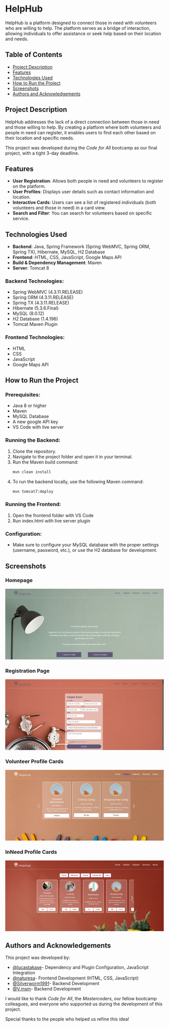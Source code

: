 
# HelpHub

HelpHub is a platform designed to connect those in need with volunteers who are willing to help. The platform serves as a bridge of interaction, allowing individuals to offer assistance or seek help based on their location and needs.

## Table of Contents
- [Project Description](#project-description)
- [Features](#features)
- [Technologies Used](#technologies-used)
- [How to Run the Project](#how-to-run-the-project)
- [Screenshots](#screenshots)
- [Authors and Acknowledgements](#authors-and-acknowledgements)

## Project Description
HelpHub addresses the lack of a direct connection between those in need and those willing to help. By creating a platform where both volunteers and people in need can register, it enables users to find each other based on their location and specific needs. 

This project was developed during the *Code for All* bootcamp as our final project, with a tight 3-day deadline.

## Features
- **User Registration**: Allows both people in need and volunteers to register on the platform.
- **User Profiles**: Displays user details such as contact information and location.
- **Interactive Cards**: Users can see a list of registered individuals (both volunteers and those in need) in a card view.
- **Search and Filter**: You can search for volunteers based on specific service.

## Technologies Used
- **Backend**: Java, Spring Framework (Spring WebMVC, Spring ORM, Spring TX), Hibernate, MySQL, H2 Database
- **Frontend**: HTML, CSS, JavaScript, Google Maps API
- **Build & Dependency Management**: Maven
- **Server**: Tomcat 8

### Backend Technologies:
- Spring WebMVC (4.3.11.RELEASE)
- Spring ORM (4.3.11.RELEASE)
- Spring TX (4.3.11.RELEASE)
- Hibernate (5.3.6.Final)
- MySQL (8.0.12)
- H2 Database (1.4.196)
- Tomcat Maven Plugin

### Frontend Technologies:
- HTML
- CSS
- JavaScript
- Google Maps API

## How to Run the Project

### Prerequisites:
- Java 8 or higher
- Maven
- MySQL Database
- A new google API key
- VS Code with live server

### Running the Backend:
1. Clone the repository.
2. Navigate to the project folder and open it in your terminal.
3. Run the Maven build command:
   ```bash
   mvn clean install
   ```
4. To run the backend locally, use the following Maven command:
   ```bash
   mvn tomcat7:deploy
   ```
   
### Running the Frontend:
1. Open the frontend folder with VS Code
2. Run index.html with live server plugin
### Configuration:
- Make sure to configure your MySQL database with the proper settings (username, password, etc.), or use the H2 database for development.


## Screenshots

### Homepage
![Homepage Screenshot](Screenshot%20from%202025-01-02%2010-18-41.png)

### Registration Page
![Registration Page Screenshot](Screenshot%20from%202025-01-02%2010-19-26.png)

### Volunteer Profile Cards
![User Profile Cards Screenshot](Screenshot%20from%202025-01-02%2010-18-52.png)

### InNeed Profile Cards
![User Profile Cards Screenshot](Screenshot%20from%202025-01-02%2010-19-09.png)
## Authors and Acknowledgements

This project was developed by:
- [@lucastakase](https://github.com/lucastakase)- Dependency and Plugin Configuration, JavaScript Integration
- [@naturesa](https://github.com/naturesa)- Frontend Development (HTML, CSS, JavaScript)
- [@Silverworm1991](https://github.com/Silverworm1991)- Backend Development
- [@V.msm](https://github.com/V-msm)- Backend Development


I would like to thank *Code for All*, the *Mastercoders*, our fellow bootcamp colleagues, and everyone who supported us during the development of this project.

Special thanks to the people who helped us refine this idea!
